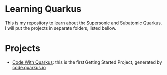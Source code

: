 # Learning Quarkus

This is my repository to learn about the Supersonic and Subatomic Quarkus. I will put the projects in separate folders, listed bellow.

# Projects

- [Code With Quarkus](https://github.com/Matheus-Soares/learning-quarkus/code-with-quarkus): this is the first Getting Started Project, generated by [code.quarkus.io](code.quarkus.io)